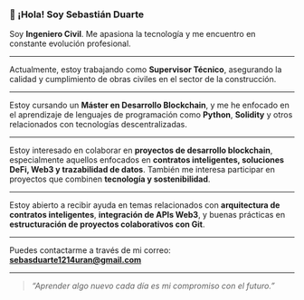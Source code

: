 ### 👋 ¡Hola! Soy Sebastián Duarte

Soy **Ingeniero Civil**. Me apasiona la tecnología y me encuentro en constante evolución profesional.

---

Actualmente, estoy trabajando como **Supervisor Técnico**, asegurando la calidad y cumplimiento de obras civiles en el sector de la construcción.

---

Estoy cursando un **Máster en Desarrollo Blockchain**, y me he enfocado en el aprendizaje de lenguajes de programación como **Python**, **Solidity** y otros relacionados con tecnologías descentralizadas.

---

Estoy interesado en colaborar en **proyectos de desarrollo blockchain**, especialmente aquellos enfocados en **contratos inteligentes, soluciones DeFi, Web3 y trazabilidad de datos**. También me interesa participar en proyectos que combinen **tecnología y sostenibilidad**.

---

Estoy abierto a recibir ayuda en temas relacionados con **arquitectura de contratos inteligentes**, **integración de APIs Web3**, y buenas prácticas en **estructuración de proyectos colaborativos con Git**.

---

Puedes contactarme a través de mi correo: **sebasduarte1214uran@gmail.com**

---

> _“Aprender algo nuevo cada día es mi compromiso con el futuro.”_

